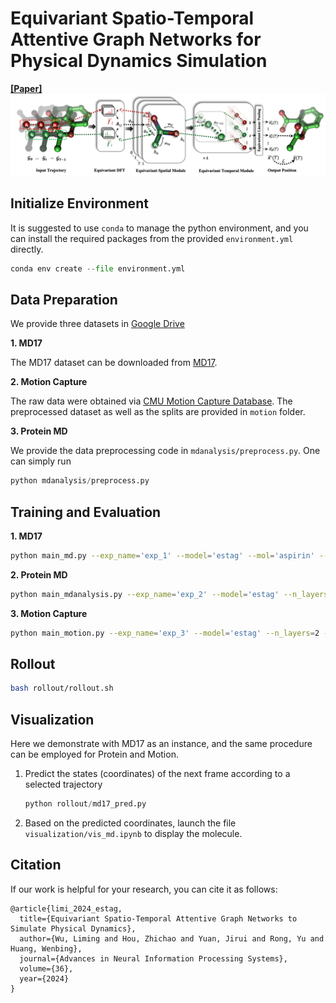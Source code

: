 # Equivariant Spatio-Temporal Attentive Graph Networks for Physical Dynamics Simulation


[**[Paper]**](https://arxiv.org/abs/2405.12868)
![Overview](estag.png "Overview")


## Initialize Environment
It is suggested to use `conda` to manage the python environment, and you can install the required packages from the provided `environment.yml` directly.
```python
conda env create --file environment.yml
```


## Data Preparation
We provide three datasets in [Google Drive](https://drive.google.com/drive/folders/1CN7HSH4Wz0dLekWDuOZKVyPSoK7-6Bxa?usp=drive_link)


**1. MD17**

The MD17 dataset can be downloaded from [MD17](http://quantum-machine.org/gdml/#datasets). 


**2. Motion Capture**

The raw data were obtained via [CMU Motion Capture Database](http://mocap.cs.cmu.edu/search.php?subjectnumber=35). The preprocessed dataset as well as the splits are provided in  `motion` folder.

**3. Protein MD**


We provide the data preprocessing code in `mdanalysis/preprocess.py`. One can simply run

```python
python mdanalysis/preprocess.py
```


## Training and Evaluation

**1. MD17**

```bash
python main_md.py --exp_name='exp_1' --model='estag' --mol='aspirin' --n_layers=2 --fft=True --eat=True --with_mask
```

**2. Protein MD**

```bash
python main_mdanalysis.py --exp_name='exp_2' --model='estag' --n_layers=2 --fft=True --eat=True --with_mask
```

**3. Motion Capture**

```bash
python main_motion.py --exp_name='exp_3' --model='estag' --n_layers=2 --fft=True --eat=True --with_mask
```



## Rollout
```bash
bash rollout/rollout.sh
```



## Visualization

Here we demonstrate with MD17 as an instance, and the same procedure can be employed for Protein and Motion.

1. Predict the states (coordinates) of the next frame according to a selected trajectory
    ```python
    python rollout/md17_pred.py
    ```

2. Based on the predicted coordinates, launch the file `visualization/vis_md.ipynb` to display the molecule.


## Citation

If our work is helpful for your research, you can cite it as follows:
```
@article{limi_2024_estag,
  title={Equivariant Spatio-Temporal Attentive Graph Networks to Simulate Physical Dynamics},
  author={Wu, Liming and Hou, Zhichao and Yuan, Jirui and Rong, Yu and Huang, Wenbing},
  journal={Advances in Neural Information Processing Systems},
  volume={36},
  year={2024}
}
```


